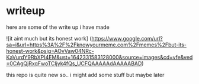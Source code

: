 # writeup
here are some of the write up i have made 

![it aint much but its honest work] (https://www.google.com/url?sa=i&url=https%3A%2F%2Fknowyourmeme.com%2Fmemes%2Fbut-its-honest-work&psig=AOvVaw04NRc-KaVurdY9RbXPI4EM&ust=1642331583128000&source=images&cd=vfe&ved=0CAgQjRxqFwoTCIjyk4fQs_UCFQAAAAAdAAAAABAD)

this repo is quite new so.. i might add some stuff but maybe later
